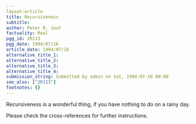 ```yaml
---
layout:article
title: Recursiveness
subtitle:  
author: Peter B. Juul
factuality: Real
pgg_id: 2R113
pgg_date: 1994/07/16
article_date: 1994/07/16
alternative_title_1: 
alternative_title_2: 
alternative_title_3: 
alternative_title_4: 
submission_string: Submitted by admin on Sat, 1994-07-16 00:00
see_also: ["2R113"]
footnotes: {}
---
```

<div>
<p>Recursiveness is a wonderful thing, if you have nothing to do on a rainy day.</p>
<p>Please check the cross-references for further instructions.</p>
</div>
